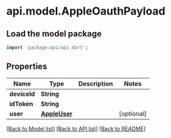 # api.model.AppleOauthPayload

## Load the model package
```dart
import 'package:api/api.dart';
```

## Properties
Name | Type | Description | Notes
------------ | ------------- | ------------- | -------------
**deviceId** | **String** |  | 
**idToken** | **String** |  | 
**user** | [**AppleUser**](AppleUser.md) |  | [optional] 

[[Back to Model list]](../README.md#documentation-for-models) [[Back to API list]](../README.md#documentation-for-api-endpoints) [[Back to README]](../README.md)


